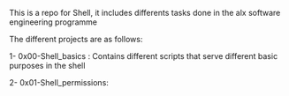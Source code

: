 This is a repo for Shell, it includes differents tasks done in the alx software engineering programme

The different projects are as follows:

1- 0x00-Shell_basics : Contains different scripts that serve different basic purposes in the shell

2- 0x01-Shell_permissions:
